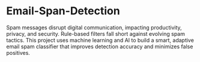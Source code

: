 # Email-Span-Detection
Spam messages disrupt digital communication, impacting productivity, privacy, and security. Rule-based filters fall short against evolving spam tactics. This project uses machine learning and AI to build a smart, adaptive email spam classifier that improves detection accuracy and minimizes false positives.
